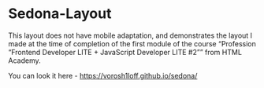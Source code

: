 # Sedona-Layout

This layout does not have mobile adaptation, and demonstrates the layout I made at the time of completion of the first module of the course “Profession “Frontend Developer LITE + JavaScript Developer LITE #2”” from HTML Academy.

You can look it here - https://vorosh1loff.github.io/sedona/
